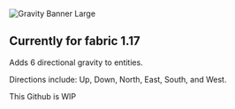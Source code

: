 ![Gravity Banner Large](https://user-images.githubusercontent.com/56317194/121419778-f2432800-c931-11eb-9167-afed407838f4.png)

## Currently for fabric 1.17

Adds 6 directional gravity to entities.

Directions include: Up, Down, North, East, South, and West.

This Github is WIP
